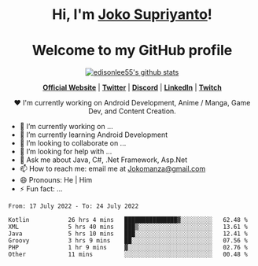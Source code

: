 <h1 align="center">Hi, I'm <a href="https://www.google.com">Joko Supriyanto</a>!</h1>
<h1 align="center">Welcome to my GitHub profile</h1>

<p align="center">
  <a href="https://github.com/jokomanza"><img src="https://github-readme-stats.vercel.app/api?username=jokomanza&hide_border=true&show_icons=true" alt="edisonlee55's github stats"></a>
</p>

<p align="center">
  <strong><a href="https://www.google.com">Official Website</a></strong> |
  <strong><a href="https://twitter.com/jokomanza">Twitter</a></strong> |
  <strong><a href="https://discord.gg/nYXzaUS">Discord</a></strong> |
  <strong><a href="https://www.linkedin.com/in/jokomanza">LinkedIn</a></strong> |
  <strong><a href="https://www.twitch.tv/jokomanza">Twitch</a></strong>
</p>

<p align="center">❤ I'm currently working on Android Development, Anime / Manga, Game Dev, and Content Creation.</p>

- 🔭 I’m currently working on ...
- 🌱 I’m currently learning Android Development
- 👯 I’m looking to collaborate on ...
- 🤔 I’m looking for help with ...
- 💬 Ask me about Java, C#, .Net Framework, Asp.Net
- 📫 How to reach me: email me at Jokomanza@gmail.com
- 😄 Pronouns: He | Him
- ⚡ Fun fact: ...

<!--START_SECTION:waka-->

```text
From: 17 July 2022 - To: 24 July 2022

Kotlin           26 hrs 4 mins   ███████████████▓░░░░░░░░░   62.48 %
XML              5 hrs 40 mins   ███▒░░░░░░░░░░░░░░░░░░░░░   13.61 %
Java             5 hrs 10 mins   ███░░░░░░░░░░░░░░░░░░░░░░   12.41 %
Groovy           3 hrs 9 mins    ██░░░░░░░░░░░░░░░░░░░░░░░   07.56 %
PHP              1 hr 9 mins     ▓░░░░░░░░░░░░░░░░░░░░░░░░   02.76 %
Other            11 mins         ░░░░░░░░░░░░░░░░░░░░░░░░░   00.48 %
```

<!--END_SECTION:waka-->
